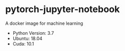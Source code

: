 # pytorch-jupyter-notebook
A docker image for machine learning

  * Python Version: 3.7
  * Ubuntu: 18.04
  * Cuda: 10.1
